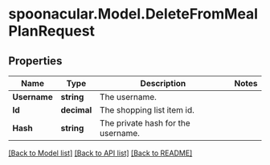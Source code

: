 # spoonacular.Model.DeleteFromMealPlanRequest

## Properties

Name | Type | Description | Notes
------------ | ------------- | ------------- | -------------
**Username** | **string** | The username. | 
**Id** | **decimal** | The shopping list item id. | 
**Hash** | **string** | The private hash for the username. | 

[[Back to Model list]](../README.md#documentation-for-models) [[Back to API list]](../README.md#documentation-for-api-endpoints) [[Back to README]](../README.md)

